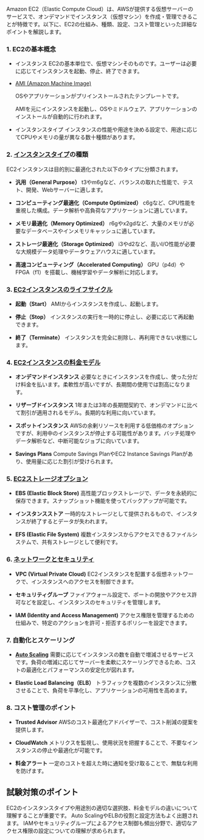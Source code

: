 Amazon EC2（Elastic Compute Cloud）は、AWSが提供する仮想サーバーのサービスで、オンデマンドでインスタンス（仮想マシン）を作成・管理できることが特徴です。以下に、EC2の仕組み、種類、設定、コスト管理といった詳細なポイントを解説します。

### 1. EC2の基本概念

* インスタンス
  EC2の基本単位で、仮想マシンそのものです。ユーザーは必要に応じてインスタンスを起動、停止、終了できます。

* [AMI (Amazon Machine Image)](./AMI.md)

  OSやアプリケーションがプリインストールされたテンプレートです。

  AMIを元にインスタンスを起動し、OSやミドルウェア、アプリケーションのインストールが自動的に行われます。

* インスタンスタイプ
  インスタンスの性能や用途を決める設定で、用途に応じてCPUやメモリの量が異なる数十種類があります。


### 2. [インスタンスタイプ](./INSTANCE_TYPE.md)の種類

EC2インスタンスは目的別に最適化された以下のタイプに分類されます。

* **汎用（General Purpose）**
  t3やm6gなど、バランスの取れた性能で、テスト、開発、Webサーバーに適します。

* **コンピューティング最適化（Compute Optimized）**
  c6gなど、CPU性能を重視した構成。データ解析や高負荷なアプリケーションに適しています。

* **メモリ最適化（Memory Optimized）**
  r6gやx2gdなど、大量のメモリが必要なデータベースやインメモリキャッシュに適しています。

* **ストレージ最適化（Storage Optimized）**
  i3やd2など、高いI/O性能が必要な大規模データ処理やデータウェアハウスに適しています。

* **高速コンピューティング（Accelerated Computing）**
  GPU（p4d）やFPGA（f1）を搭載し、機械学習やデータ解析に対応します。

### 3. [EC2インスタンスのライフサイクル](./LIFECYCLE.md)
* **起動（Start）**
  AMIからインスタンスを作成し、起動します。

* **停止（Stop）**
  インスタンスの実行を一時的に停止し、必要に応じて再起動できます。

* **終了（Terminate）**
  インスタンスを完全に削除し、再利用できない状態にします。

### 4. [EC2インスタンスの料金モデル](./PRICING_MODELS.md)
* **オンデマンドインスタンス**
  必要なときにインスタンスを作成し、使った分だけ料金を払います。柔軟性が高いですが、長期間の使用では割高になります。

* **リザーブドインスタンス**
  1年または3年の長期間契約で、オンデマンドに比べて割引が適用されるモデル。長期的な利用に向いています。

* **スポットインスタンス**
  AWSの余剰リソースを利用する低価格のオプションですが、利用中のインスタンスが停止する可能性があります。バッチ処理やデータ解析など、中断可能なジョブに向いています。

* **Savings Plans**
  Compute Savings PlanやEC2 Instance Savings Planがあり、使用量に応じた割引が受けられます。

### 5. [EC2ストレージオプション](./STORAGE.md)
* **EBS (Elastic Block Store)**
  高性能ブロックストレージで、データを永続的に保存できます。スナップショット機能を使ってバックアップが可能です。

* **インスタンスストア**
  一時的なストレージとして提供されるもので、インスタンスが終了するとデータが失われます。

* **EFS (Elastic File System)**
  複数インスタンスからアクセスできるファイルシステムで、共有ストレージとして便利です。

### 6. [ネットワークとセキュリティ](./NETWORK.md)
* **VPC (Virtual Private Cloud)**
  EC2インスタンスを配置する仮想ネットワークで、インスタンスへのアクセスを制御できます。

* **セキュリティグループ**
  ファイアウォール設定で、ポートの開放やアクセス許可などを設定し、インスタンスのセキュリティを管理します。

* **IAM (Identity and Access Management)**
  アクセス権限を管理するための仕組みで、特定のアクションを許可・拒否するポリシーを設定できます。

### 7. 自動化とスケーリング
* **[Auto Scaling](./AUTO_SCALING.md)**
  需要に応じてインスタンスの数を自動で増減させるサービスです。負荷の増減に応じてサーバーを柔軟にスケーリングできるため、コストの最適化とパフォーマンスの安定化が図れます。

* **Elastic Load Balancing（ELB）**
  トラフィックを複数のインスタンスに分散させることで、負荷を平準化し、アプリケーションの可用性を高めます。

### 8. コスト管理のポイント
* **Trusted Advisor**
  AWSのコスト最適化アドバイザーで、コスト削減の提案を提供します。

* **CloudWatch**
  メトリクスを監視し、使用状況を把握することで、不要なインスタンスの停止や最適化が可能です。

* **料金アラート**
  一定のコストを超えた時に通知を受け取ることで、無駄な利用を防げます。

## 試験対策のポイント
EC2のインスタンスタイプや用途別の適切な選択肢、料金モデルの違いについて理解することが重要です。
Auto ScalingやELBの役割と設定方法もよく出題されます。
IAMやセキュリティグループによるアクセス制御も頻出分野で、適切なアクセス権限の設定についての理解が求められます。
